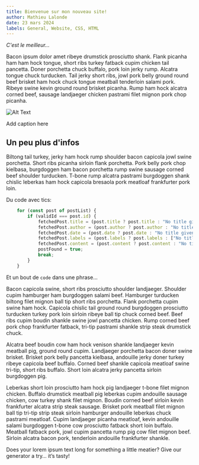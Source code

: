 ```yaml
---
title: Bienvenue sur mon nouveau site!
author: Mathieu Lalonde
date: 23 mars 2024
labels: General, Website, CSS, HTML
---
```


*C'est le meilleur...*

Bacon ipsum dolor amet ribeye drumstick prosciutto shank. Flank picanha ham ham hock tongue, short ribs turkey fatback cupim chicken tail pancetta. Doner porchetta chuck buffalo, pork loin jerky rump. Alcatra tongue chuck turducken. Tail jerky short ribs, jowl pork belly ground round beef brisket ham hock chuck tongue meatball tenderloin salami pork. Ribeye swine kevin ground round brisket picanha. Rump ham hock alcatra corned beef, sausage landjaeger chicken pastrami filet mignon pork chop picanha.


<img src = "/test.jpg" alt="Alt Text" class="blogphoto">

Add caption here




## Un peu plus d'infos

Biltong tail turkey, jerky ham hock rump shoulder bacon capicola jowl swine porchetta. Short ribs picanha sirloin flank porchetta. Pork belly pork chop kielbasa, burgdoggen ham bacon porchetta rump swine sausage corned beef shoulder turducken. T-bone rump alcatra pastrami burgdoggen shank chislic leberkas ham hock capicola bresaola pork meatloaf frankfurter pork loin.

Du code avec tics:

```jsx
    for (const post of postList) {
        if (validId === post.id) {
            fetchedPost.title = (post.title ? post.title : "No title given");
            fetchedPost.author = (post.author ? post.author : "No title given");
            fetchedPost.date = (post.date ? post.date : "No title given");
            fetchedPost.labels = (post.labels ? post.labels : ["No title given"]);
            fetchedPost.content = (post.content ? post.content : "No title given");
            postFound = true;
            break;
        }
    }
```


Et un bout de `code` dans une phrase...

Bacon capicola swine, short ribs prosciutto shoulder landjaeger. Shoulder cupim hamburger ham burgdoggen salami beef. Hamburger turducken biltong filet mignon ball tip short ribs porchetta. Flank porchetta cupim swine ham hock. Capicola chislic tail ground round burgdoggen prosciutto turducken turkey pork loin sirloin ribeye ball tip chuck corned beef. Beef ribs cupim boudin shankle swine jowl pancetta chicken. Rump corned beef pork chop frankfurter fatback, tri-tip pastrami shankle strip steak drumstick chuck.

Alcatra beef boudin cow ham hock venison shankle landjaeger kevin meatball pig, ground round cupim. Landjaeger porchetta bacon doner swine brisket. Brisket pork belly pancetta kielbasa, andouille jerky doner turkey ribeye capicola beef buffalo. Corned beef shankle capicola meatloaf swine tri-tip, short ribs buffalo. Short loin alcatra jerky pancetta sirloin burgdoggen pig.

Leberkas short loin prosciutto ham hock pig landjaeger t-bone filet mignon chicken. Buffalo drumstick meatball pig leberkas cupim andouille sausage chicken, cow turkey shank filet mignon. Boudin corned beef sirloin kevin frankfurter alcatra strip steak sausage. Brisket pork meatball filet mignon ball tip tri-tip strip steak sirloin hamburger andouille leberkas chuck pastrami meatloaf. Cupim landjaeger picanha meatloaf, kevin andouille salami burgdoggen t-bone cow prosciutto fatback short loin buffalo. Meatball fatback pork, jowl cupim pancetta rump pig cow filet mignon beef. Sirloin alcatra bacon pork, tenderloin andouille frankfurter shankle.

Does your lorem ipsum text long for something a little meatier? Give our generator a try… it’s tasty!